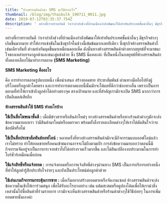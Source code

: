 ```yaml
---
title: “ห้างสรรพสินค้านำ SMS มาใช้ทำอะไร”
thumbnail: /blog/img/thaibulk_190711_0011.jpg
date: 2019-07-12T03:35:37.754Z
description: ' อย่างที่เราทราบกันดี ว่าเรากำลังช่วงที่บ้านเมืองกำลังพัฒนาให้เท่าทันประเทศชั้นนำอื่นๆ มีธุรกิจต่างๆเกิดขึ้นมากมาย ทำให้การแข่งขันในเชิงธุรกิจในช่วงนี้เข้มข้นมากเลยทีเดียว ซึ่งธุรกิจห้างสรรพสินค้าก็เช่นเดียวกันที่ ต่างแย่งกันผุดขึ้นมาเหมือนดอกเห็ด ดังนั้นทางห้างสรรพสินค้าต่างหากลยุทธ์ที่จะมาชนะใจของเหล่าบรรดาลูกค้าและชนะคู่แข่งด้วย ซึ่ง SMS นี่แหละค่ะ ที่เป็นหนึ่งในกลยุทธ์ที่ห้างสรรพสินค้าทั้งหลายเลือกใช้มาทำการตลาด (SMS Marketing)'
---
```

อย่างที่เราทราบกันดี ว่าเรากำลังช่วงที่บ้านเมืองกำลังพัฒนาให้เท่าทันประเทศชั้นนำอื่นๆ มีธุรกิจต่างๆเกิดขึ้นมากมาย ทำให้การแข่งขันในเชิงธุรกิจในช่วงนี้เข้มข้นมากเลยทีเดียว ซึ่งธุรกิจห้างสรรพสินค้าก็เช่นเดียวกันที่ ต่างแย่งกันผุดขึ้นมาเหมือนดอกเห็ด ดังนั้นทางห้างสรรพสินค้าต่างหากลยุทธ์ที่จะมาชนะใจของเหล่าบรรดาลูกค้าและชนะคู่แข่งด้วย ซึ่ง SMS นี่แหละค่ะ ที่เป็นหนึ่งในกลยุทธ์ที่ห้างสรรพสินค้าทั้งหลายเลือกใช้มาทำการตลาด **(SMS Marketing)**

**SMS Marketing คืออะไร**

 คือ การทำการตลาดรูปแบบหนึ่ง เพื่อนำเสนอ สร้างยอดขาย ประชาสัมพันธ์ ผ่านทางมือถือไปยังผู้บริโภคหรือลูกค้าโดยตรง และการทำการตลาดแบบนี้นั้นมักจะได้ผลที่ดีกว่าช่องทางอื่น เพราะเป็นการตลาดที่ทำให้เราเข้าถึงลูกค้าได้อย่างตรงจุด ตรงเป้าหมาย และที่สำคัญเรามักจะเปิด SMS มากกว่าการเปิดอีเมลล์เสียอีก

**ห้างสรรพสินค้าใช้ SMS ทำอะไรบ้าง**

**ใช้เป็นสื่อโฆษณาชั้นดี :** เมื่อมีข่าวสารหรือสินค้าใหม่ๆ ทางห้างสรรพสินค้าหรือทางร้านค้าต่างๆมักจะส่งข้อความมาบอกเรา ว่ามีสินค้ามาใหม่หรือลดราคา พร้อมทั้งลิ้งรายละเอียดต่างๆให้เราได้ตัดสินใจว่าจะช้อปดีหรือไม่

**ใช้เป็นสื่อประชาสัมพันธ์ออฟไลน์ :** หลายครั้งที่ทางห้างสรรพสินค้ามักจะมีกิจกรรมแบบออฟไลน์แล้วเราไม่ทราบ ทำให้ยอดขายหรือคนเข้าชมงานอาจจะไม่ถึงตามเป้า การส่งข้อความมาบอกว่าตอนนี้มีกิจกรรมจัดอยู่จะเป็นการกระจายข่าวไปได้อย่างรวดเร็วมากขึ้น และไม่สินเปลืองงบประมาณในการทำโบร์ชัวร์เหมือนเมื่อก่อน

**ใช้แจ้งสิทธิ์หรือแจ้งยอด :** การแจ้งยอดหรือการแจ้งสิทธิ์ต่างๆผ่านทาง SMS เป็นการบริการอย่างหนึ่งที่ทำให้ลูกค้ารู้สึกประทับใจง่ายๆ และยังเป็นประโยชน์ต่อลูกค้าด้วย

**ใช้เล่นเกมกิจกรรมกระตุ้นการขาย :**  เมื่อเริ่มอยากสร้างยอดขายหรือจัดงานเซลล์ ห้างสรรพสินค้าจะส่งข้อความในเชิงให้เราร่วมสนุก เพื่อได้รับอะไรบางอย่าง เช่น แต้มสะสมหรือคูปองโค้ดเพื่อให้เรานำสิ่งเหล่านั้นไปซื้อสินค้าที่ร่วมรายการ เรามักจะเห็นห้างสรรพสินค้าหรือร้านค้าต่างๆใช้วิธีบ่อยๆ ในการเพิ่มยอดขายนั้นเองค่ะ
